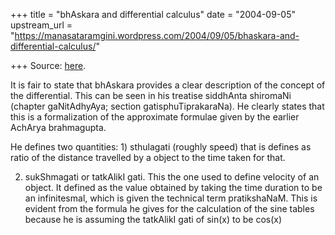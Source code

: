 +++
title = "bhAskara and differential calculus"
date = "2004-09-05"
upstream_url = "https://manasataramgini.wordpress.com/2004/09/05/bhaskara-and-differential-calculus/"

+++
Source: [here](https://manasataramgini.wordpress.com/2004/09/05/bhaskara-and-differential-calculus/).

It is fair to state that bhAskara provides a clear description of the
concept of the differential. This can be seen in his treatise siddhAnta
shiromaNi (chapter gaNitAdhyAya; section gatisphuTiprakaraNa). He
clearly states that this is a formalization of the approximate formulae
given by the earlier AchArya brahmagupta.

He defines two quantities: 1) sthulagati (roughly speed) that is defines
as ratio of the distance travelled by a object to the time taken for
that.  
  
2) sukShmagati or tatkAlikI gati. This the one used to define velocity
of an object. It defined as the value obtained by taking the time
duration to be an infinitesmal, which is given the technical term
pratikshaNaM. This is evident from the formula he gives for the
calculation of the sine tables because he is assuming the tatkAlikI gati
of sin(x) to be cos(x)

